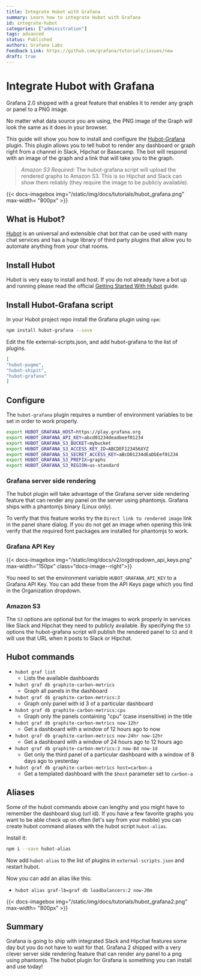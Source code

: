 ```yaml
---
title: Integrate Hubot with Grafana
summary: Learn how to integrate Hubot with Grafana
id: integrate-hubot
categories: ["administration"]
tags: advanced
status: Published
authors: Grafana Labs
Feedback Link: https://github.com/grafana/tutorials/issues/new
draft: true
---
```


# Integrate Hubot with Grafana

Grafana 2.0 shipped with a great feature that enables it to render any graph or panel to a PNG image.

No matter what data source you are using, the PNG image of the Graph will look the same as it does in your browser.

This guide will show you how to install and configure the [Hubot-Grafana](https://github.com/stephenyeargin/hubot-grafana) plugin. This plugin allows you to tell hubot to render any dashboard or graph right from a channel in Slack, Hipchat or Basecamp. The bot will respond with an image of the graph and a link that will take you to the graph.

> *Amazon S3 Required*: The hubot-grafana script will upload the rendered graphs to Amazon S3. This
> is so Hipchat and Slack can show them reliably (they require the image to be publicly available).

{{< docs-imagebox img="/static/img/docs/tutorials/hubot_grafana.png"  max-width= "800px" >}}

## What is Hubot?

[Hubot](https://hubot.github.com/) is an universal and extensible chat bot that can be used with many chat services and has a huge library of third party plugins that allow you to automate anything from your chat rooms.

## Install Hubot

Hubot is very easy to install and host. If you do not already have a bot up and running please read the official [Getting Started With Hubot](https://hubot.github.com/docs/) guide.

## Install Hubot-Grafana script

In your Hubot project repo install the Grafana plugin using `npm`:
```bash
npm install hubot-grafana --save
```
Edit the file external-scripts.json, and add hubot-grafana to the list of plugins.

```json
[
"hubot-pugme",
"hubot-shipit",
"hubot-grafana"
]
```

## Configure

The `hubot-grafana` plugin requires a number of environment variables to be set in order to work properly.

```bash
export HUBOT_GRAFANA_HOST=https://play.grafana.org
export HUBOT_GRAFANA_API_KEY=abcd01234deadbeef01234
export HUBOT_GRAFANA_S3_BUCKET=mybucket
export HUBOT_GRAFANA_S3_ACCESS_KEY_ID=ABCDEF123456XYZ
export HUBOT_GRAFANA_S3_SECRET_ACCESS_KEY=aBcD01234dEaDbEef01234
export HUBOT_GRAFANA_S3_PREFIX=graphs
export HUBOT_GRAFANA_S3_REGION=us-standard
```

### Grafana server side rendering

The hubot plugin will take advantage of the Grafana server side rendering feature that can render any panel on the server using phantomjs. Grafana ships with a phantomjs binary (Linux only).

To verify that this feature works try the `Direct link to rendered image` link in the panel share dialog. If you do not get an image when opening this link verify that the required font packages are installed for phantomjs to work.

### Grafana API Key

{{< docs-imagebox img="/static/img/docs/v2/orgdropdown_api_keys.png" max-width="150px" class="docs-image--right">}}

You need to set the environment variable `HUBOT_GRAFANA_API_KEY` to a Grafana API Key. You can add these from the API Keys page which you find in the Organization dropdown.

### Amazon S3

The `S3` options are optional but for the images to work properly in services like Slack and Hipchat they need to publicly available. By specifying the `S3` options the hubot-grafana script will publish the rendered panel to `S3` and it will use that URL when it posts to Slack or Hipchat.

## Hubot commands

- `hubot graf list`
    - Lists the available dashboards
- `hubot graf db graphite-carbon-metrics`
    - Graph all panels in the dashboard
- `hubot graf db graphite-carbon-metrics:3`
    - Graph only panel with id 3 of a particular dashboard
- `hubot graf db graphite-carbon-metrics:cpu`
    - Graph only the panels containing "cpu" (case insensitive) in the title
- `hubot graf db graphite-carbon-metrics now-12hr`
    - Get a dashboard with a window of 12 hours ago to now
- `hubot graf db graphite-carbon-metrics now-24hr now-12hr`
    - Get a dashboard with a window of 24 hours ago to 12 hours ago
- `hubot graf db graphite-carbon-metrics:3 now-8d now-1d`
    - Get only the third panel of a particular dashboard with a window of 8 days ago to yesterday
- `hubot graf db graphite-carbon-metrics host=carbon-a`
    - Get a templated dashboard with the `$host` parameter set to `carbon-a`

## Aliases

Some of the hubot commands above can lengthy and you might have to remember the dashboard slug (url id). If you have a few favorite graphs you want to be able check up on often (let's say from your mobile) you can create hubot command aliases with the hubot script `hubot-alias`.

Install it:

```bash
npm i --save hubot-alias
```

Now add `hubot-alias` to the list of plugins in `external-scripts.json` and restart hubot.

Now you can add an alias like this:

- `hubot alias graf-lb=graf db loadbalancers:2 now-20m`

{{< docs-imagebox img="/static/img/docs/tutorials/hubot_grafana2.png"  max-width= "800px" >}}

## Summary

Grafana is going to ship with integrated Slack and Hipchat features some day but you do not have to wait for that. Grafana 2 shipped with a very clever server side rendering feature that can render any panel to a png using phantomjs. The hubot plugin for Grafana is something you can install and use today!


